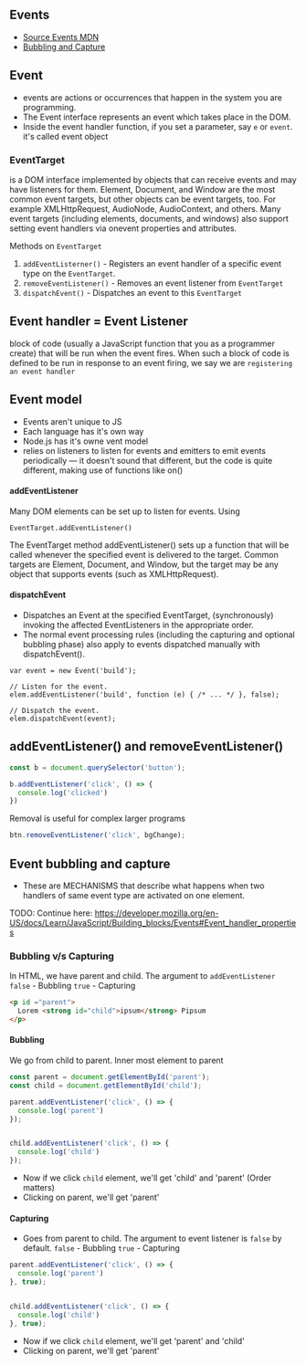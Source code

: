 ## Events

- [Source Events MDN](https://developer.mozilla.org/en-US/docs/Learn/JavaScript/Building_blocks/Events)
- [Bubbling and Capture](https://developer.mozilla.org/en-US/docs/Learn/JavaScript/Building_blocks/Events#event_bubbling_and_capture)

## Event
- events are actions or occurrences that happen in the system you are programming.
- The Event interface represents an event which takes place in the DOM.
- Inside the event handler function, if you set a parameter, say `e` or `event`. it's called event object

### EventTarget
is a DOM interface implemented by objects that can receive events and may have listeners for them.
Element, Document, and Window are the most common event targets, but other objects can be event targets, too. For example XMLHttpRequest, AudioNode, AudioContext, and others.
Many event targets (including elements, documents, and windows) also support setting event handlers via onevent properties and attributes.

Methods on `EventTarget`
1. `addEventListerner()` - Registers an event handler of a specific event type on the `EventTarget`.
2. `removeEventListener()` - Removes an event listener from `EventTarget`
3. `dispatchEvent()` - Dispatches an event to this `EventTarget`

## Event handler = Event Listener
 block of code (usually a JavaScript function that you as a programmer create) that will be run when the event fires. When such a block of code is defined to be run in response to an event firing, we say we are `registering an event handler`

## Event model
- Events aren't unique to JS
- Each language has it's own way
- Node.js has it's owne vent model
- relies on listeners to listen for events and emitters to emit events periodically — it doesn't sound that different, but the code is quite different, making use of functions like on() 


#### addEventListener
Many DOM elements can be set up to listen for events. Using
```
EventTarget.addEventListener()
```

The EventTarget method addEventListener() sets up a function that will be called whenever the specified event is delivered to the target. Common targets are Element, Document, and Window, but the target may be any object that supports events (such as XMLHttpRequest).

#### dispatchEvent
- Dispatches an Event at the specified EventTarget, (synchronously) invoking the affected EventListeners in the appropriate order.
- The normal event processing rules (including the capturing and optional bubbling phase) also apply to events dispatched manually with dispatchEvent().

```
var event = new Event('build');

// Listen for the event.
elem.addEventListener('build', function (e) { /* ... */ }, false);

// Dispatch the event.
elem.dispatchEvent(event);
```


## addEventListener() and removeEventListener()

```javascript
const b = document.querySelector('button');

b.addEventListener('click', () => {
  console.log('clicked')
})
```

Removal is useful for complex larger programs
```javascript
btn.removeEventListener('click', bgChange);
```





## Event bubbling and capture
- These are MECHANISMS that describe what happens when two handlers of same event type are activated on one element.

TODO: Continue here: https://developer.mozilla.org/en-US/docs/Learn/JavaScript/Building_blocks/Events#Event_handler_properties




### Bubbling v/s Capturing
In HTML, we have parent and child.
The argument to `addEventListener`
`false` - Bubbling
`true` - Capturing

```html
<p id ="parent">
  Lorem <strong id="child">ipsum</strong> Pipsum
</p>
```

#### Bubbling
We go from child to parent. Inner most element to parent
```javascript
const parent = document.getElementById('parent');
const child = document.getElementById('child');

parent.addEventListener('click', () => {
  console.log('parent')
});


child.addEventListener('click', () => {
  console.log('child')
});
```
- Now if we click `child` element, we'll get 'child' and 'parent' (Order matters)
- Clicking on parent, we'll get 'parent'

#### Capturing
- Goes from parent to child. The argument to event listener is `false` by default.
`false` - Bubbling
`true` - Capturing

```javascript
parent.addEventListener('click', () => {
  console.log('parent')
}, true);


child.addEventListener('click', () => {
  console.log('child')
}, true);

```

- Now if we click `child` element, we'll get 'parent' and 'child'
- Clicking on parent, we'll get 'parent'
